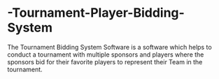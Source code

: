 # -Tournament-Player-Bidding-System
The Tournament Bidding System Software is a software which helps to conduct a tournament with multiple sponsors and players where the sponsors bid for their favorite players to represent their Team in the tournament.
